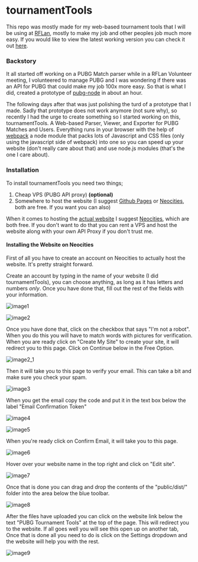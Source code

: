 # tournamentTools

This repo was mostly made for my web-based tournament tools that I will be using at [RFLan](https://rflan.org), mostly to make my job and other peoples job much more easy. If you would like to view the latest working version you can check it out [here](https://jylescoad-ward.github.io/tournamentTools/demo/index.html).

### Backstory

It all started off working on a PUBG Match parser while in a RFLan Volunteer meeting, I volunteered to manage PUBG and I was wondering if there was an API for PUBG that could make my job 100x more easy. So that is what I did, created a prototype of [pubg-node](https://github.com/jylescoad-ward/pubg-api) in about an hour.

The following days after that was just polishing the turd of a prototype that I made. Sadly that prototype does not work anymore (not sure why), so recently I had the urge to create something so I started working on this, tournamentTools. A Web-based Parser, Viewer, and Exporter for PUBG Matches and Users. Everything runs in your browser with the help of [webpack](https://github.com/webpack/webpack) a node module that packs lots of Javascript and CSS files (only using the javascript side of webpack) into one so you can speed up your website (don't really care about that) and use node.js modules (that's the one I care about).


### Installation

To install tournamentTools you need two things;
1. Cheap VPS (PUBG API proxy) **(optional)**
2. Somewhere to host the website (I suggest [Github Pages](https://pages.github.com/) or [Neocities](https://neocities.org), both are free. If you want you can also)

When it comes to hosting the [actual website](./public/dist/) I suggest [Neocities](https://neocities.org), which are both free.
If you don't want to do that you can rent a VPS and host the website along with your own API Proxy if you don't trust me.

#### Installing the Website on Neocities
First of all you have to create an account on Neocities to actually host the website. It's pretty straight forward.


Create an account by typing in the name of your website (I did tournamentTools), you can choose anything, as long as it has letters and numbers *only*. Once you have done that, fill out the rest of the fields with your information.

![image1](http://cdn.jyles.club/github/tournamentTools/g_1.png)

![image2](http://cdn.jyles.club/github/tournamentTools/g_2.png)


Once you have done that, click on the checkbox that says "I'm not a robot". When you do this you will have to match words with pictures for verification.
When you are ready click on "Create My Site" to create your site, it will redirect you to this page. Click on Continue below in the Free Option.

![image2_1](http://cdn.jyles.club/github/tournamentTools/g_2_1.png)

Then it will take you to this page to verify your email. This can take a bit and make sure you check your spam.

![image3](http://cdn.jyles.club/github/tournamentTools/g_3.png)

When you get the email copy the code and put it in the text box below the label "Email Confirmation Token"

![image4](http://cdn.jyles.club/github/tournamentTools/g_4.png)

![image5](http://cdn.jyles.club/github/tournamentTools/g_5.png)


When you're ready click on Confirm Email, it will take you to this page.

![image6](http://cdn.jyles.club/github/tournamentTools/g_6.png)


Hover over your website name in the top right and click on "Edit site".

![image7](http://cdn.jyles.club/github/tournamentTools/g_7.png)


Once that is done you can drag and drop the contents of the "public/dist/" folder into the area below the blue toolbar.

![image8](http://cdn.jyles.club/github/tournamentTools/g_8.png)


After the files have uploaded you can click on the website link below the text "PUBG Tournament Tools" at the top of the page. This will redirect you to the website.
If all goes well you will see this open up on another tab, Once that is done all you need to do is click on the Settings dropdown and the website will help you with the rest.

![image9](http://cdn.jyles.club/github/tournamentTools/g_9.png)
